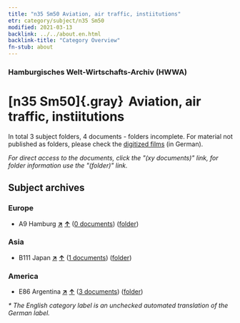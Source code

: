 ```yaml
---
title: "n35 Sm50 Aviation, air traffic, instiitutions"
etr: category/subject/n35 Sm50
modified: 2021-03-13
backlink: ../../about.en.html
backlink-title: "Category Overview"
fn-stub: about
---
```


### Hamburgisches Welt-Wirtschafts-Archiv (HWWA)
# [n35 Sm50]{.gray}&#8201; Aviation, air traffic, instiitutions&#160; 





In total 3 subject folders, 4 documents - folders incomplete.
For material not published as folders, please check the [digitized films](/film/h1_sh) (in German).

_For direct access to the documents, click the "(xy documents)" link, for folder information use the "(folder)" link._

## Subject archives



### Europe

- A9 Hamburg [**&nearr;**](../../../geo/i/140905/about.en.html "Hamburg (all folders)") [**&uarr;**](../../../geo/about.en.html#A9 "Country category system") (<a href="https://pm20.zbw.eu/dfgview/sh/140905,199603" title="about: Hamburg : Aviation, air traffic, instiitutions" target="_blank">0 documents</a>) ([folder](../../../../folder/sh/1409xx/140905/1996xx/199603/about.en.html))

### Asia

- B111 Japan [**&nearr;**](../../../geo/i/141272/about.en.html "Japan (all folders)") [**&uarr;**](../../../geo/about.en.html#B111 "Country category system") (<a href="https://pm20.zbw.eu/dfgview/sh/141272,199603" title="about: Japan : Aviation, air traffic, instiitutions" target="_blank">1 documents</a>) ([folder](../../../../folder/sh/1412xx/141272/1996xx/199603/about.en.html))

### America

- E86 Argentina [**&nearr;**](../../../geo/i/141692/about.en.html "Argentina (all folders)") [**&uarr;**](../../../geo/about.en.html#E86 "Country category system") (<a href="https://pm20.zbw.eu/dfgview/sh/141692,199603" title="about: Argentina : Aviation, air traffic, instiitutions" target="_blank">3 documents</a>) ([folder](../../../../folder/sh/1416xx/141692/1996xx/199603/about.en.html))


_* The English category label is an unchecked automated translation of the German label._

